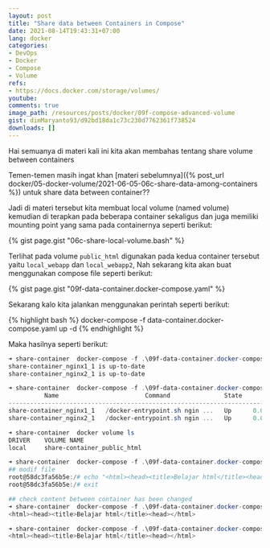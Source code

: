 ```yaml
---
layout: post
title: "Share data between Containers in Compose"
date: 2021-08-14T19:43:31+07:00
lang: docker
categories:
- DevOps
- Docker
- Compose
- Volume
refs: 
- https://docs.docker.com/storage/volumes/
youtube: 
comments: true
image_path: /resources/posts/docker/09f-compose-advanced-volume
gist: dimMaryanto93/d92bd18da1c73c230d7762361f738524
downloads: []
---
```


Hai semuanya di materi kali ini kita akan membahas tentang share volume between containers 

Temen-temen masih ingat khan [materi sebelumnya]({% post_url docker/05-docker-volume/2021-06-05-06c-share-data-among-containers %}) untuk share data between container??

Jadi di materi tersebut kita membuat local volume (named volume) kemudian di terapkan pada beberapa container sekaligus dan juga memiliki mounting point yang sama pada containernya seperti berikut:

{% gist page.gist "06c-share-local-volume.bash" %}

Terlihat pada volume `public_html` digunakan pada kedua container tersebut yaitu `local_webapp` dan `local_webapp2`, Nah sekarang kita akan buat menggunakan compose file seperti berikut:

{% gist page.gist "09f-data-container.docker-compose.yaml" %}

Sekarang kalo kita jalankan menggunakan perintah seperti berikut:

{% highlight bash %}
docker-compose -f data-container.docker-compose.yaml up -d
{% endhighlight %}

Maka hasilnya seperti berikut:

```powershell
➜ share-container  docker-compose -f .\09f-data-container.docker-compose.yaml up -d
share-container_nginx1_1 is up-to-date
share-container_nginx2_1 is up-to-date

➜ share-container  docker-compose -f .\09f-data-container.docker-compose.yaml ps
          Name                        Command               State                  Ports
--------------------------------------------------------------------------------------------------------
share-container_nginx1_1   /docker-entrypoint.sh ngin ...   Up      0.0.0.0:8081->80/tcp,:::8081->80/tcp
share-container_nginx2_1   /docker-entrypoint.sh ngin ...   Up      0.0.0.0:8082->80/tcp,:::8082->80/tcp

➜ share-container  docker volume ls
DRIVER    VOLUME NAME
local     share-container_public_html

➜ share-container  docker-compose -f .\09f-data-container.docker-compose.yaml exec nginx1 bash
## modif file
root@58dc3fa56b5e:/# echo "<html><head><title>Belajar html</title><head></html>" > /usr/share/nginx/html/index.html
root@58dc3fa56b5e:/# exit

## check content between container has been changed
➜ share-container  docker-compose -f .\09f-data-container.docker-compose.yaml exec nginx1 cat /usr/share/nginx/html/index.html
<html><head><title>Belajar html</title><head></html>

➜ share-container  docker-compose -f .\09f-data-container.docker-compose.yaml exec nginx2 cat /usr/share/nginx/html/index.html
<html><head><title>Belajar html</title><head></html>
```